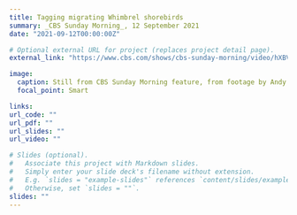 ```yaml
---
title: Tagging migrating Whimbrel shorebirds
summary: _CBS Sunday Morning_, 12 September 2021
date: "2021-09-12T00:00:00Z"

# Optional external URL for project (replaces project detail page).
external_link: "https://www.cbs.com/shows/cbs-sunday-morning/video/hXBVR7fVIIB9QpsuEgIWI1Kj_fNMrlNL/tagging-migrating-whimbrel-shorebirds/"

image:
  caption: Still from CBS Sunday Morning feature, from footage by Andy Johnson/Cornell Lab of Ornithology
  focal_point: Smart

links:
url_code: ""
url_pdf: ""
url_slides: ""
url_video: ""

# Slides (optional).
#   Associate this project with Markdown slides.
#   Simply enter your slide deck's filename without extension.
#   E.g. `slides = "example-slides"` references `content/slides/example-slides.md`.
#   Otherwise, set `slides = ""`.
slides: ""
---
```


